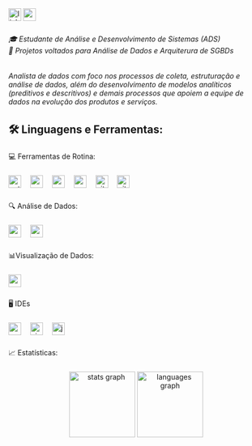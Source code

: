 <div align="left">
  <img src="https://img.shields.io/static/v1?message=LinkedIn&logo=linkedin&label=&color=0077B5&logoColor=white&labelColor=&style=flat" height="25" alt="linkedin logo"  />
  <img src="https://img.shields.io/static/v1?message=Gmail&logo=gmail&label=&color=D14836&logoColor=white&labelColor=&style=flat" height="25" alt="gmail logo"  />
</div>

###

<h6 align="left">🎓 Estudante de Análise e Desenvolvimento de Sistemas (ADS)<br>🎯 Projetos voltados para Análise de Dados e Arquiterura de SGBDs</h6>

###

<h6 align="left">Analista de dados com foco nos processos de coleta, estruturação e análise de dados, além do desenvolvimento de modelos analíticos (preditivos e descritivos) e demais processos que apoiem a equipe de dados na evolução dos produtos e serviços.</h6>

###

<h2 align="left">🛠️ Linguagens e Ferramentas:</h2>

###

<p align="left">💻 Ferramentas de Rotina:</p>

###

<div align="left">
  <img src="https://img.shields.io/badge/Python-3776AB?logo=python&logoColor=white&style=for-the-badge" height="25" alt="python logo"  />
  <img width="10" />
  <img src="https://img.shields.io/badge/R-276DC3?logo=r&logoColor=white&style=for-the-badge" height="25" alt="r logo"  />
  <img width="10" />
  <img src="https://img.shields.io/badge/MySQL-4479A1?logo=mysql&logoColor=white&style=for-the-badge" height="25" alt="mysql logo"  />
  <img width="10" />
  <img src="https://img.shields.io/badge/PostgreSQL-4169E1?logo=postgresql&logoColor=white&style=for-the-badge" height="25" alt="postgresql logo"  />
  <img width="10" />
  <img src="https://img.shields.io/badge/Git-F05032?logo=git&logoColor=white&style=for-the-badge" height="25" alt="git logo"  />
  <img width="10" />
  <img src="https://img.shields.io/badge/GitHub-181717?logo=github&logoColor=white&style=for-the-badge" height="25" alt="github logo"  />
</div>

###

<p align="left">🔍 Análise de Dados:</p>

###

<div align="left">
  <img src="https://img.shields.io/badge/pandas-150458?logo=pandas&logoColor=white&style=for-the-badge" height="25" alt="pandas logo"  />
  <img width="10" />
  <img src="https://img.shields.io/badge/NumPy-013243?logo=numpy&logoColor=white&style=for-the-badge" height="25" alt="numpy logo"  />
</div>

###

<p align="left">📊Visualização de Dados:</p>

###

<div align="left">
  <img src="https://img.shields.io/badge/Anaconda-44A833?logo=anaconda&logoColor=white&style=for-the-badge" height="25" alt="anaconda logo"  />
</div>

###

<p align="left">🖥️ IDEs</p>

###

<div align="left">
  <img src="https://img.shields.io/badge/PyCharm-000000?logo=pycharm&logoColor=white&style=for-the-badge" height="25" alt="pycharm logo"  />
  <img width="10" />
  <img src="https://img.shields.io/badge/Visual Studio-5C2D91?logo=visualstudio&logoColor=white&style=for-the-badge" height="25" alt="visualstudio logo"  />
  <img width="10" />
  <img src="https://img.shields.io/badge/Jupyter-F37626?logo=jupyter&logoColor=black&style=for-the-badge" height="25" alt="jupyter logo"  />
</div>

###

<p align="left">📈 Estatísticas:</p>

###

<div align="center">
  <img src="https://github-readme-stats.vercel.app/api?username=marcoferno&hide_title=false&hide_rank=false&show_icons=true&include_all_commits=true&count_private=true&disable_animations=false&theme=dark&locale=en&hide_border=true&order=1" height="130" alt="stats graph"  />
  <img src="https://github-readme-stats.vercel.app/api/top-langs?username=marcoferno&locale=en&hide_title=false&layout=compact&card_width=320&langs_count=5&theme=dark&hide_border=false&order=2" height="130" alt="languages graph"  />
</div>

###
